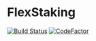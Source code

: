 # FlexStaking
[![Build Status](https://api.travis-ci.com/The-Poolz/FlexStaking.svg?branch=flex-staking)](https://app.travis-ci.com/The-Poolz/FlexStaking)
[![CodeFactor](https://www.codefactor.io/repository/github/the-poolz/flexstaking/badge?s=288749e86536d21a3a3baf3cb4d5643b0e2e9de4)](https://www.codefactor.io/repository/github/the-poolz/flexstaking)
